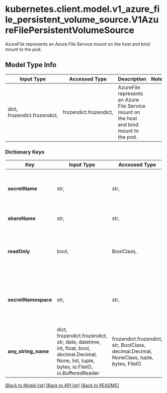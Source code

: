 # kubernetes.client.model.v1_azure_file_persistent_volume_source.V1AzureFilePersistentVolumeSource

AzureFile represents an Azure File Service mount on the host and bind mount to the pod.

## Model Type Info
Input Type | Accessed Type | Description | Notes
------------ | ------------- | ------------- | -------------
dict, frozendict.frozendict,  | frozendict.frozendict,  | AzureFile represents an Azure File Service mount on the host and bind mount to the pod. | 

### Dictionary Keys
Key | Input Type | Accessed Type | Description | Notes
------------ | ------------- | ------------- | ------------- | -------------
**secretName** | str,  | str,  | secretName is the name of secret that contains Azure Storage Account Name and Key | 
**shareName** | str,  | str,  | shareName is the azure Share Name | 
**readOnly** | bool,  | BoolClass,  | readOnly defaults to false (read/write). ReadOnly here will force the ReadOnly setting in VolumeMounts. | [optional] 
**secretNamespace** | str,  | str,  | secretNamespace is the namespace of the secret that contains Azure Storage Account Name and Key default is the same as the Pod | [optional] 
**any_string_name** | dict, frozendict.frozendict, str, date, datetime, int, float, bool, decimal.Decimal, None, list, tuple, bytes, io.FileIO, io.BufferedReader | frozendict.frozendict, str, BoolClass, decimal.Decimal, NoneClass, tuple, bytes, FileIO | any string name can be used but the value must be the correct type | [optional]

[[Back to Model list]](../../README.md#documentation-for-models) [[Back to API list]](../../README.md#documentation-for-api-endpoints) [[Back to README]](../../README.md)

